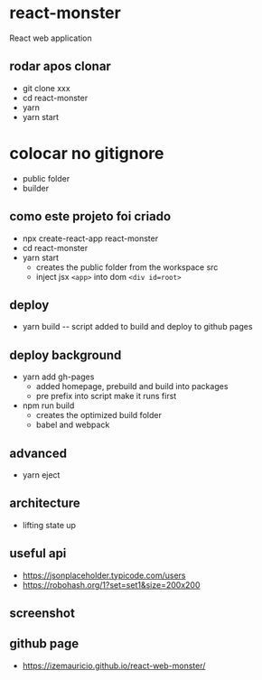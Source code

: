 # react-monster

React web application

## rodar apos clonar

- git clone xxx
- cd react-monster
- yarn
- yarn start

# colocar no gitignore

- public folder
- builder

## como este projeto foi criado

- npx create-react-app react-monster
- cd react-monster
- yarn start
  - creates the public folder from the workspace src
  - inject jsx `<app>` into dom `<div id=root>`

## deploy

- yarn build
  -- script added to build and deploy to github pages

## deploy background

- yarn add gh-pages
  - added homepage, prebuild and build into packages
  - pre prefix into script make it runs first
- npm run build
  - creates the optimized build folder
  - babel and webpack

## advanced

- yarn eject

## architecture

- lifting state up

## useful api

- https://jsonplaceholder.typicode.com/users
- https://robohash.org/1?set=set1&size=200x200

## screenshot

## github page

- https://izemauricio.github.io/react-web-monster/
